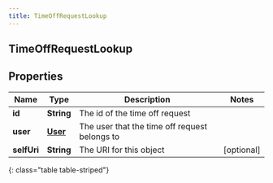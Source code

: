 ```yaml
---
title: TimeOffRequestLookup
---
```

## TimeOffRequestLookup


## Properties

| Name | Type | Description | Notes |
| ------------ | ------------- | ------------- | ------------- |
| **id** | **String** | The id of the time off request |  |
| **user** | [**User**](User.html) | The user that the time off request belongs to |  |
| **selfUri** | **String** | The URI for this object |  [optional] |
{: class="table table-striped"}



